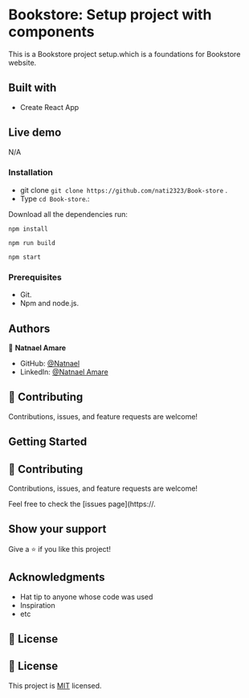 # Bookstore: Setup project with components

This is a Bookstore project setup.which is a foundations for Bookstore website.

## Built with

- Create React App

## Live demo

N/A

### Installation 
- git clone `git clone https://github.com/nati2323/Book-store` .
- Type `cd Book-store`.:

Download all the dependencies run:

```
npm install
```

```
npm run build
```
```
npm start
```

### Prerequisites

- Git.
- Npm and node.js.

## Authors

👤 **Natnael Amare**
 
- GitHub: [@Natnael](https://github.com/nati2323)
- LinkedIn: [@Natnael Amare](https://www.linkedin.com/in/natnael-amare-b5844510a/)
## 🤝 Contributing

Contributions, issues, and feature requests are welcome!

## Getting Started



  ## 🤝 Contributing

Contributions, issues, and feature requests are welcome!

Feel free to check the [issues page](https://.

## Show your support

Give a ⭐ if you like this project!

## Acknowledgments

- Hat tip to anyone whose code was used
- Inspiration
- etc

## 📝 License

## 📝 License

This project is [MIT](./MIT.md) licensed.